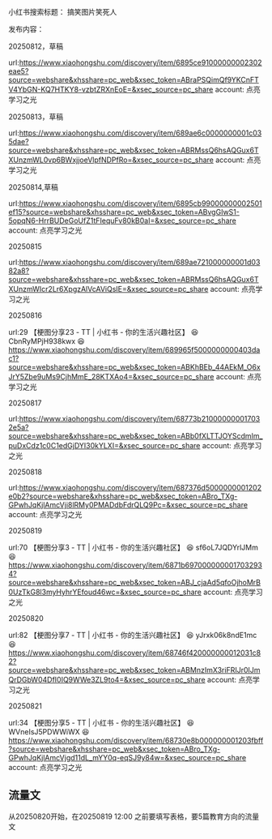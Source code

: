 
小红书搜索标题：
搞笑图片笑死人


发布内容：

20250812，草稿

url:https://www.xiaohongshu.com/discovery/item/6895ce91000000002302eae5?source=webshare&xhsshare=pc_web&xsec_token=ABraPSQimQf9YKCnFTV4YbGN-KQ7HTKY8-vzbtZRXnEoE=&xsec_source=pc_share
account: 点亮学习之光

20250813，草稿

url:https://www.xiaohongshu.com/discovery/item/689ae6c0000000001c035dae?source=webshare&xhsshare=pc_web&xsec_token=ABRMssQ6hsAQGux6TXUnzmWL0vp6BWxjjoeVlpfNDPfRo=&xsec_source=pc_share
account: 点亮学习之光

20250814,草稿

url:https://www.xiaohongshu.com/discovery/item/6895cb99000000002501ef15?source=webshare&xhsshare=pc_web&xsec_token=ABvgGIwS1-5opqN6-HrrBUDeGoUfZ1tFIequFv80kB0aI=&xsec_source=pc_share
account: 点亮学习之光

20250815

url:https://www.xiaohongshu.com/discovery/item/689ae721000000001d0382a8?source=webshare&xhsshare=pc_web&xsec_token=ABRMssQ6hsAQGux6TXUnzmWIcr2Lr6XpgzAlVcAViQsIE=&xsec_source=pc_share
account: 点亮学习之光

20250816

url:29 【梗图分享23  - TT | 小红书 - 你的生活兴趣社区】 😆 CbnRyMPjH938kwx 😆 https://www.xiaohongshu.com/discovery/item/689965f5000000000403dac1?source=webshare&xhsshare=pc_web&xsec_token=ABKhBEb_44AEkM_O6xJrY5Zbe9uMs9CjhMmE_28KTXAo4=&xsec_source=pc_share
account: 点亮学习之光


20250817

url:https://www.xiaohongshu.com/discovery/item/68773b210000000017032e5a?source=webshare&xhsshare=pc_web&xsec_token=ABb0fXLTTJOYScdmIm_puDxCdz1c0C1edGjDYI30kYLXI=&xsec_source=pc_share
account: 点亮学习之光


20250818

url:https://www.xiaohongshu.com/discovery/item/687376d5000000001202e0b2?source=webshare&xhsshare=pc_web&xsec_token=ABro_TXg-GPwhJqKjlAmcVji8lRMy0PMADdbFdrQLQ9Pc=&xsec_source=pc_share
account: 点亮学习之光

20250819

url:70 【梗图分享3  - TT | 小红书 - 你的生活兴趣社区】 😆 sf6oL7JQDYrlJMm 😆 https://www.xiaohongshu.com/discovery/item/6871b6970000000017032934?source=webshare&xhsshare=pc_web&xsec_token=ABJ_cjaAd5qfoOjhoMrB0UzTkG8l3myHyhrYEfoud46wc=&xsec_source=pc_share
account: 点亮学习之光


20250820

url:82 【梗图分享7  - TT | 小红书 - 你的生活兴趣社区】 😆 yJrxk06k8ndE1mc 😆 https://www.xiaohongshu.com/discovery/item/68746f420000000012031c82?source=webshare&xhsshare=pc_web&xsec_token=ABMnzImX3riFRIJr0IJmQrDGbW04DfI0IQ9WWe3ZL9to4=&xsec_source=pc_share
account: 点亮学习之光

20250821

url:34 【梗图分享5  - TT | 小红书 - 你的生活兴趣社区】 😆 WVneIsJ5PDWWiWX 😆 https://www.xiaohongshu.com/discovery/item/68730e8b000000001203fbff?source=webshare&xhsshare=pc_web&xsec_token=ABro_TXg-GPwhJqKjlAmcVjgd11dL_mYY0q-eqSJ9y84w=&xsec_source=pc_share
account: 点亮学习之光


## 流量文

从20250820开始，在20250819 12:00 之前要填写表格，要5篇教育方向的流量文
